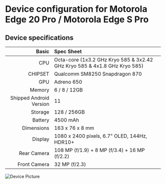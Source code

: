 # Device configuration for Motorola Edge 20 Pro / Motorola Edge S Pro

## Device specifications

Basic   | Spec Sheet
-------:|:-------------------------
CPU     | Octa-core (1x3.2 GHz Kryo 585 & 3x2.42 GHz Kryo 585 & 4x1.8 GHz Kryo 585)
CHIPSET | Qualcomm SM8250 Snapdragon 870
GPU     | Adreno 650
Memory  | 6 / 8 / 12GB
Shipped Android Version | 11
Storage | 128 / 256GB
Battery | 4500 mAh
Dimensions | 163 x 76 x 8 mm
Display | 1080 x 2400 pixels, 6.7" OLED, 144Hz, HDR10+
Rear Camera  | 108 MP (f/1.9) + 8 MP (f/3.4) + 16 MP (f/2.2)
Front Camera | 32 MP (f/2.3)

![Device Picture](https://fdn2.gsmarena.com/vv/pics/motorola/motorola-edge20-pro-01.jpg)

